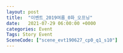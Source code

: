 ```yaml
---
layout: post
title:  "이벤트_2019여름_0화_오프닝"
date:   2021-07-29 06:00:00 +0000
categories: Event
Tags: Story Event
SceneCode: ["scene_evt190627_cp0_q1_s10"]
---
```

